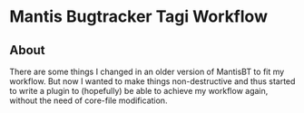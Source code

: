 # Mantis Bugtracker Tagi Workflow

## About

There are some things I changed in an older version of MantisBT to fit my workflow. But now I wanted to make things non-destructive and thus started to write a plugin to (hopefully) be able to achieve my workflow again, without the need of core-file modification.